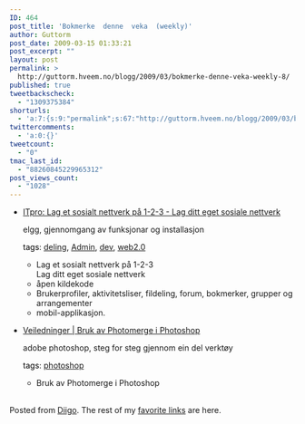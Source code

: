 ```yaml
---
ID: 464
post_title: 'Bokmerke  denne  veka  (weekly)'
author: Guttorm
post_date: 2009-03-15 01:33:21
post_excerpt: ""
layout: post
permalink: >
  http://guttorm.hveem.no/blogg/2009/03/bokmerke-denne-veka-weekly-8/
published: true
tweetbackscheck:
  - "1309375384"
shorturls:
  - 'a:7:{s:9:"permalink";s:67:"http://guttorm.hveem.no/blogg/2009/03/bokmerke-denne-veka-weekly-8/";s:7:"tinyurl";s:25:"http://tinyurl.com/oyx487";s:4:"isgd";s:17:"http://is.gd/Nz7T";s:5:"bitly";s:20:"http://bit.ly/17qXvx";s:5:"snipr";s:22:"http://snipr.com/jdtma";s:5:"snurl";s:22:"http://snurl.com/jdtma";s:7:"snipurl";s:24:"http://snipurl.com/jdtma";}'
twittercomments:
  - 'a:0:{}'
tweetcount:
  - "0"
tmac_last_id:
  - "88260845229965312"
post_views_count:
  - "1028"
---
```

<ul class='diigo-linkroll'><li><p class='diigo-link'><a rel='nofollow' href='http://itpro.no/art/13896_side1.html'>ITpro: Lag et sosialt nettverk på 1-2-3 - Lag ditt eget sosiale nettverk</a></p><p class='diigo-description'>elgg, gjennomgang av funksjonar og installasjon</p><p class='diigo-tags'><a style='color:#000 !important;text-decoration:none !important;' href='http://www.diigo.com/cloud/guttorm1979'>tags</a>: <a href='http://www.diigo.com/user/guttorm1979/deling'>deling</a>, <a href='http://www.diigo.com/user/guttorm1979/Admin'>Admin</a>, <a href='http://www.diigo.com/user/guttorm1979/dev'>dev</a>, <a href='http://www.diigo.com/user/guttorm1979/web2.0'>web2.0</a></p><ul class='diigo-highlights'><li><div class="content"><span class="storytitlebig" minmax_bound="true">Lag et sosialt nettverk på 1-2-3</span><br minmax_bound="true" /><span class="storytitle" minmax_bound="true">Lag ditt eget sosiale nettverk</span></div></li><li><div class="content">åpen kildekode</div></li><li><div class="content">Brukerprofiler, aktivitetsliser, fildeling, forum, bokmerker, grupper og arrangementer</div></li><li><div class="content">mobil-applikasjon.</div></li></ul></li><li><p class='diigo-link'><a rel='nofollow' href='http://digitalfoto.hib.no/index.php?op=ViewArticle&articleId=1259&blogId=54'>Veiledninger | Bruk av Photomerge i Photoshop</a></p><p class='diigo-description'>adobe photoshop, steg for steg gjennom ein del verktøy</p><p class='diigo-tags'><a style='color:#000 !important;text-decoration:none !important;' href='http://www.diigo.com/cloud/guttorm1979'>tags</a>: <a href='http://www.diigo.com/user/guttorm1979/photoshop'>photoshop</a></p><ul class='diigo-highlights'><li><div class="content">Bruk av Photomerge i Photoshop</div></li></ul></li></ul><br />Posted from <a href='http://www.diigo.com'>Diigo</a>. The rest of my <a href='http://www.diigo.com/user/guttorm1979'>favorite links</a> are here.